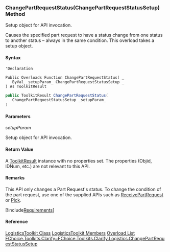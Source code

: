 ### ChangePartRequestStatus(ChangePartRequestStatusSetup) Method

Setup object for API invocation.

Causes the specified part request to have a status change from one status to another status – always in the same condition. This overload takes a setup object.

#### Syntax

```vbnet
'Declaration

Public Overloads Function ChangePartRequestStatus( _
   ByVal _setupParam_ ChangePartRequestStatusSetup _
) As ToolkitResult
```

```csharp
public ToolkitResult ChangePartRequestStatus(
   ChangePartRequestStatusSetup _setupParam_
)
```

#### Parameters

_setupParam_

Setup object for API invocation.

#### Return Value

A [ToolkitResult](FChoice.Toolkits.Clarify~FChoice.Toolkits.Clarify.ToolkitResult.md) instance with no properties set. The properties (Objid, IDNum, etc.) are not relevant to this API.

#### Remarks

This API only changes a Part Request's status. To change the condition of the part request, use one of the supplied APIs such as [ReceivePartRequest](FChoice.Toolkits.Clarify~FChoice.Toolkits.Clarify.Logistics.LogisticsToolkit~ReceivePartRequest.md) or [Pick](FChoice.Toolkits.Clarify~FChoice.Toolkits.Clarify.Logistics.LogisticsToolkit~Pick.md).

[!include[Requirements](../partials/requirements.md)]

#### Reference

[LogisticsToolkit Class](FChoice.Toolkits.Clarify~FChoice.Toolkits.Clarify.Logistics.LogisticsToolkit.md)
[LogisticsToolkit Members](FChoice.Toolkits.Clarify~FChoice.Toolkits.Clarify.Logistics.LogisticsToolkit_members.md)
[Overload List](FChoice.Toolkits.Clarify~FChoice.Toolkits.Clarify.Logistics.LogisticsToolkit~ChangePartRequestStatus.md)
[FChoice.Toolkits.Clarify~FChoice.Toolkits.Clarify.Logistics.ChangePartRequestStatusSetup](FChoice.Toolkits.Clarify~FChoice.Toolkits.Clarify.Logistics.ChangePartRequestStatusSetup.md)
